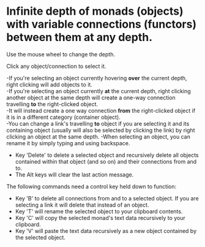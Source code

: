 # Infinite depth of monads (objects) with variable connections (functors) between them at any depth.

Use the mouse wheel to change the depth.

Click any object/connection to select it.

-If you're selecting an object currently hovering **over** the current depth, right clicking will add objects to it.\
-If you're selecting an object currently **at** the current depth, right clicking another object at the same depth will create a one-way connection travelling **to** the right-clicked object.\
-It will instead create a one way connection **from** the right-clicked object if it is in a different category (container object).\
-You can change a link's travelling **to** object if you are selecting it and its containing object (usually will also be selected by clicking the link) by right clicking an object at the same depth.
-When selecting an object, you can rename it by simply typing and using backspace.

- Key 'Delete' to delete a selected object and recursively delete all objects contained within that object (and so on) and their connections from and to.
- The Alt keys will clear the last action message.

The following commands need a control key held down to function:
- Key 'B' to delete all connections from and to a selected object.
If you are selecting a link it will delete that instead of an object.
- Key 'T' will rename the selected object to your clipboard contents.
- Key 'C' will copy the selected monad's text data recursively to your clipboard.
- Key 'V' will paste the text data recursively as a new object contained by the selected object.
